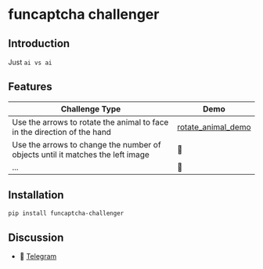 # funcaptcha challenger
## Introduction
Just `ai vs ai`

## Features

| Challenge Type                                                                 | Demo                                             |
|--------------------------------------------------------------------------------|--------------------------------------------------|
| Use the arrows to rotate the animal to face in the direction of the hand       | [rotate_animal_demo](demo/rotate_animal_demo.py) |
| Use the arrows to change the number of objects until it matches the left image | 🚧                                               |
| ...                                                                            | 🚧                                               |
## Installation
```bash
pip install funcaptcha-challenger
```

## Discussion
- 📱 [Telegram](https://t.me/+iNf8qQk0KUpkYmEx)